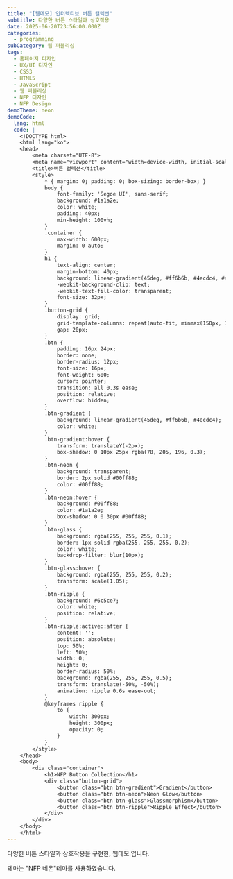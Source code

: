 ```yaml
---
title: "[웹데모] 인터렉티브 버튼 컬렉션"
subtitle: 다양한 버튼 스타일과 상호작용
date: 2025-06-20T23:56:00.000Z
categories:
  - programming
subCategory: 웹 퍼블리싱
tags:
  - 홈페이지 디자인
  - UX/UI 디자인
  - CSS3
  - HTML5
  - JavaScript
  - 웹 퍼블리싱
  - NFP 디자인
  - NFP Design
demoTheme: neon
demoCode:
  lang: html
  code: |
    <!DOCTYPE html>
    <html lang="ko">
    <head>
        <meta charset="UTF-8">
        <meta name="viewport" content="width=device-width, initial-scale=1.0">
        <title>버튼 컬렉션</title>
        <style>
            * { margin: 0; padding: 0; box-sizing: border-box; }
            body {
                font-family: 'Segoe UI', sans-serif;
                background: #1a1a2e;
                color: white;
                padding: 40px;
                min-height: 100vh;
            }
            .container {
                max-width: 600px;
                margin: 0 auto;
            }
            h1 {
                text-align: center;
                margin-bottom: 40px;
                background: linear-gradient(45deg, #ff6b6b, #4ecdc4, #45b7d1);
                -webkit-background-clip: text;
                -webkit-text-fill-color: transparent;
                font-size: 32px;
            }
            .button-grid {
                display: grid;
                grid-template-columns: repeat(auto-fit, minmax(150px, 1fr));
                gap: 20px;
            }
            .btn {
                padding: 16px 24px;
                border: none;
                border-radius: 12px;
                font-size: 16px;
                font-weight: 600;
                cursor: pointer;
                transition: all 0.3s ease;
                position: relative;
                overflow: hidden;
            }
            .btn-gradient {
                background: linear-gradient(45deg, #ff6b6b, #4ecdc4);
                color: white;
            }
            .btn-gradient:hover {
                transform: translateY(-2px);
                box-shadow: 0 10px 25px rgba(78, 205, 196, 0.3);
            }
            .btn-neon {
                background: transparent;
                border: 2px solid #00ff88;
                color: #00ff88;
            }
            .btn-neon:hover {
                background: #00ff88;
                color: #1a1a2e;
                box-shadow: 0 0 30px #00ff88;
            }
            .btn-glass {
                background: rgba(255, 255, 255, 0.1);
                border: 1px solid rgba(255, 255, 255, 0.2);
                color: white;
                backdrop-filter: blur(10px);
            }
            .btn-glass:hover {
                background: rgba(255, 255, 255, 0.2);
                transform: scale(1.05);
            }
            .btn-ripple {
                background: #6c5ce7;
                color: white;
                position: relative;
            }
            .btn-ripple:active::after {
                content: '';
                position: absolute;
                top: 50%;
                left: 50%;
                width: 0;
                height: 0;
                border-radius: 50%;
                background: rgba(255, 255, 255, 0.5);
                transform: translate(-50%, -50%);
                animation: ripple 0.6s ease-out;
            }
            @keyframes ripple {
                to {
                    width: 300px;
                    height: 300px;
                    opacity: 0;
                }
            }
        </style>
    </head>
    <body>
        <div class="container">
            <h1>NFP Button Collection</h1>
            <div class="button-grid">
                <button class="btn btn-gradient">Gradient</button>
                <button class="btn btn-neon">Neon Glow</button>
                <button class="btn btn-glass">Glassmorphism</button>
                <button class="btn btn-ripple">Ripple Effect</button>
            </div>
        </div>
    </body>
    </html>
---
```

다양한 버튼 스타일과 상호작용을 구현한, 웹데모 입니다.

테마는 "NFP 네온"테마를 사용하였습니다.
